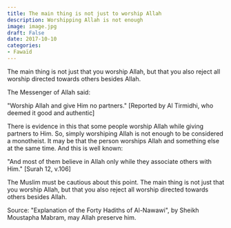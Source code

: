 ```yaml
---
title: The main thing is not just to worship Allah
description: Worshipping Allah is not enough
image: image.jpg
draft: False
date: 2017-10-10
categories:
- Fawaïd
---
```


The main thing is not just that you worship Allah, but that you also reject all worship
directed towards others besides Allah.

The Messenger of Allah said:

"Worship Allah and give Him no
partners." [Reported by Al Tirmidhi, who deemed it good and authentic]

There is evidence in this that some people worship Allah while giving partners to Him. So,
simply worshiping Allah is not enough to be considered a monotheist. It may be that the
person worships Allah and something else at the same time. And this is well known:

"And most of them believe in Allah only while they associate others with
Him." [Surah 12, v.106]

The Muslim must be cautious about this point. The main thing is not just that you worship
Allah, but that you also reject all worship directed towards others besides Allah.

Source: "Explanation of the Forty Hadiths of Al-Nawawi", by Sheikh Moustapha Mabram, may
Allah preserve him.